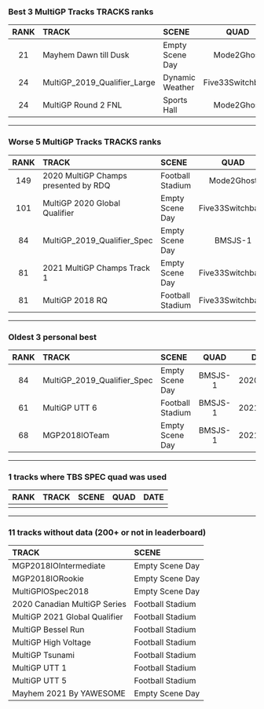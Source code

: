 ### Best 3 MultiGP Tracks TRACKS ranks
|RANK|TRACK|SCENE|QUAD|DATE|
|:---:|:---|:---|:---:|:---:|
|21|Mayhem Dawn till Dusk|Empty Scene Day|Mode2Ghost|2021/05/01|
|24|MultiGP_2019_Qualifier_Large|Dynamic Weather|Five33Switchback|2022/01/14|
|24|MultiGP Round 2 FNL|Sports Hall|Mode2Ghost|2021/05/27|
---
### Worse 5 MultiGP Tracks TRACKS ranks
|RANK|TRACK|SCENE|QUAD|DATE|
|:---:|:---|:---|:---:|:---:|
|149|2020 MultiGP Champs presented by RDQ|Football Stadium|Mode2Ghost|2021/06/23|
|101|MultiGP 2020 Global Qualifier|Empty Scene Day|Five33Switchback|2021/03/09|
|84|MultiGP_2019_Qualifier_Spec|Empty Scene Day|BMSJS-1|2020/12/30|
|81|2021 MultiGP Champs Track 1|Empty Scene Day|Five33Switchback|2021/10/26|
|81|MultiGP 2018 RQ|Football Stadium|Five33Switchback|2021/03/10|
---
### Oldest 3 personal best
|RANK|TRACK|SCENE|QUAD|DATE|
|:---:|:---|:---|:---:|:---:|
|84|MultiGP_2019_Qualifier_Spec|Empty Scene Day|BMSJS-1|2020/12/30|
|61|MultiGP UTT 6|Football Stadium|BMSJS-1|2021/01/18|
|68|MGP2018IOTeam|Empty Scene Day|BMSJS-1|2021/02/03|
---
### 1 tracks where TBS SPEC quad was used
|RANK|TRACK|SCENE|QUAD|DATE|
|:---:|:---|:---|:---:|:---:|
||||||
---
### 11 tracks without data (200+ or not in leaderboard)
|TRACK|SCENE|
|:---|:---|
|MGP2018IOIntermediate|Empty Scene Day|
|MGP2018IORookie|Empty Scene Day|
|MultiGPIOSpec2018|Empty Scene Day|
|2020 Canadian MultiGP Series|Football Stadium|
|MultiGP 2021 Global Qualifier|Football Stadium|
|MultiGP Bessel Run|Football Stadium|
|MultiGP High Voltage|Football Stadium|
|MultiGP Tsunami|Football Stadium|
|MultiGP UTT 1|Football Stadium|
|MultiGP UTT 5|Football Stadium|
|Mayhem 2021 By YAWESOME|Empty Scene Day|
